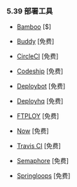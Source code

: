 ### 5.39 部署工具

*   [Bamboo](https://www.atlassian.com/software/bamboo/) \[$\]

*   [Buddy](https://buddy.works/) \[免费\]

*   [CircleCI](https://circleci.com/) \[免费\]

*   [Codeship](https://codeship.com/) \[免费\]

*   [Deploybot](https://deploybot.com/) \[免费\]

*   [Deployhq](https://www.deployhq.com/) \[免费\]

*   [FTPLOY](http://ftploy.com/) \[免费\]

*   [Now](https://zeit.co/now) \[免费\]

*   [Travis CI](http://docs.travis-ci.com/) \[免费\]

*   [Semaphore](https://semaphoreci.com/) \[免费\]

*   [Springloops](http://www.springloops.io/) \[免费\]
